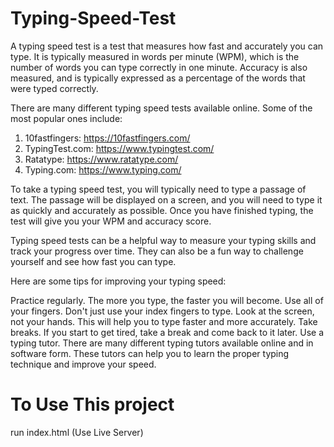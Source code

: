 # Typing-Speed-Test

A typing speed test is a test that measures how fast and accurately you can type. It is typically measured in words per minute (WPM), which is the number of words you can type correctly in one minute. Accuracy is also measured, and is typically expressed as a percentage of the words that were typed correctly.

There are many different typing speed tests available online. Some of the most popular ones include:

1. 10fastfingers: https://10fastfingers.com/
2. TypingTest.com: https://www.typingtest.com/
3. Ratatype: https://www.ratatype.com/
4. Typing.com: https://www.typing.com/

To take a typing speed test, you will typically need to type a passage of text. The passage will be displayed on a screen, and you will need to type it as quickly and accurately as possible. Once you have finished typing, the test will give you your WPM and accuracy score.

Typing speed tests can be a helpful way to measure your typing skills and track your progress over time. They can also be a fun way to challenge yourself and see how fast you can type.

Here are some tips for improving your typing speed:

Practice regularly. The more you type, the faster you will become.
Use all of your fingers. Don't just use your index fingers to type.
Look at the screen, not your hands. This will help you to type faster and more accurately.
Take breaks. If you start to get tired, take a break and come back to it later.
Use a typing tutor. There are many different typing tutors available online and in software form. These tutors can help you to learn the proper typing technique and improve your speed.

# To Use This project
run index.html (Use Live Server)
